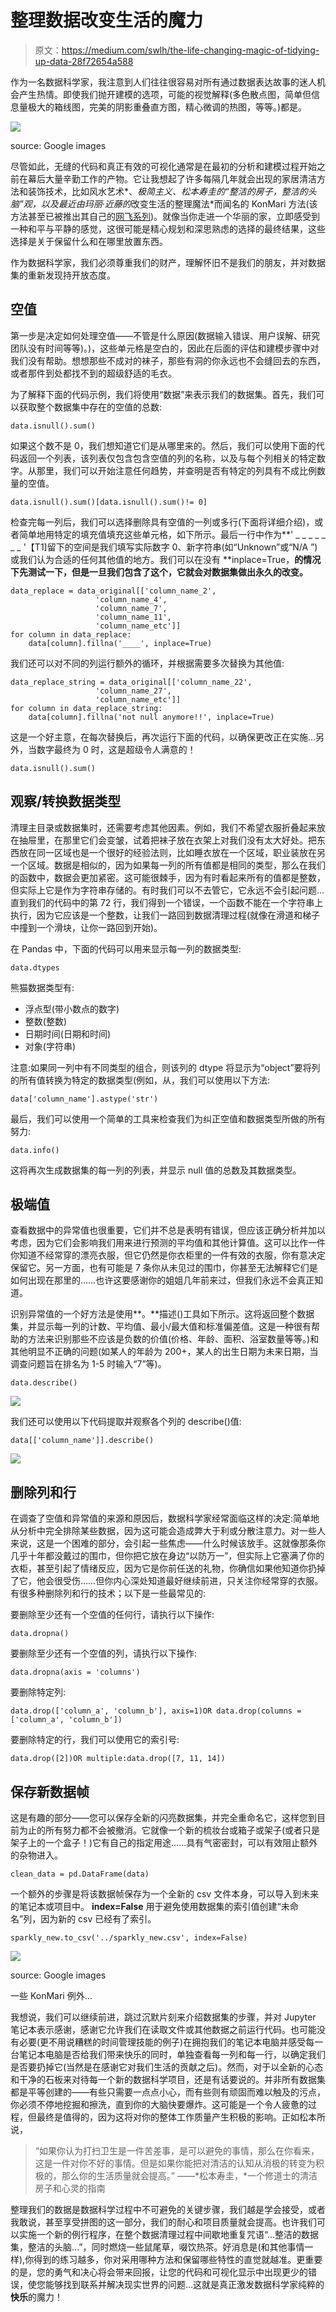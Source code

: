 # 整理数据改变生活的魔力

> 原文：<https://medium.com/swlh/the-life-changing-magic-of-tidying-up-data-28f72654a588>

作为一名数据科学家，我注意到人们往往很容易对所有通过数据表达故事的迷人机会产生热情。即使我们抛开建模的选项，可能的视觉解释(多色散点图，简单但信息量极大的箱线图，完美的阴影重叠直方图，精心微调的热图，等等。)都是。

![](img/b3b9c4f773fa8584df5b3ba674e9d788.png)

source: Google images

尽管如此，无缝的代码和真正有效的可视化通常是在最初的分析和建模过程开始之前在幕后大量辛勤工作的产物。它让我想起了许多每隔几年就会出现的家居清洁方法和装饰技术，比如风水艺术*、*极简主义、松本寿圭的“整洁的房子，整洁的头脑”观，以及最近由玛丽·近藤的*改变生活的整理魔法*而闻名的 KonMari 方法(该方法甚至已被推出其自己的[网飞系列](https://www.netflix.com/title/80209379))。就像当你走进一个华丽的家，立即感受到一种和平与平静的感觉，这很可能是精心规划和深思熟虑的选择的最终结果，这些选择是关于保留什么和在哪里放置东西。

作为数据科学家，我们必须尊重我们的财产，理解怀旧不是我们的朋友，并对数据集的重新发现持开放态度。

## 空值

第一步是决定如何处理空值——不管是什么原因(数据输入错误、用户误解、研究团队没有时间等等)。)，这些单元格是空白的，因此在后面的评估和建模步骤中对我们没有帮助。想想那些不成对的袜子，那些有洞的你永远也不会缝回去的东西，或者那件到处都找不到的超级舒适的毛衣。

为了解释下面的代码示例，我们将使用“数据”来表示我们的数据集。首先，我们可以获取整个数据集中存在的空值的总数:

```
data.isnull().sum()
```

如果这个数不是 0，我们想知道它们是从哪里来的。然后，我们可以使用下面的代码返回一个列表，该列表仅包含包含空值的列的名称，以及与每个列相关的特定数字。从那里，我们可以开始注意任何趋势，并查明是否有特定的列具有不成比例数量的空值。

```
data.isnull().sum()[data.isnull().sum()!= 0]
```

检查完每一列后，我们可以选择删除具有空值的一列或多行(下面将详细介绍)，或者简单地用特定的填充值填充这些单元格，如下所示。最后一行中作为**' _ _ _ _ _ _ _ '【T1]留下的空间是我们填写实际数字 0、新字符串(如“Unknown”或“N/A ”)或我们认为合适的任何其他值的地方。我们可以在没有 **inplace=True，**的情况下先测试一下，但是一旦我们包含了这个，它就会对数据集做出永久的改变。**

```
data_replace = data_original[['column_name_2', 
                   'column_name_4', 
                   'column_name_7', 
                   'column_name_11', 
                   'column_name_etc']]
for column in data_replace:
    data[column].fillna('____', inplace=True)
```

我们还可以对不同的列运行额外的循环，并根据需要多次替换为其他值:

```
data_replace_string = data_original[['column_name_22', 
                   'column_name_27', 
                   'column_name_etc']]
for column in data_replace_string:
    data[column].fillna('not null anymore!!', inplace=True)
```

这是一个好主意，在每次替换后，再次运行下面的代码，以确保更改正在实施…另外，当数字最终为 0 时，这是超级令人满意的！

```
data.isnull().sum()
```

## 观察/转换数据类型

清理主目录或数据集时，还需要考虑其他因素。例如，我们不希望衣服折叠起来放在抽屉里，在那里它们会变皱，试着把袜子放在衣架上对我们没有太大好处。把东西放在同一区域也是一个很好的经验法则，比如睡衣放在一个区域，职业装放在另一个区域。数据是相似的，因为如果每一列的所有值都是相同的类型，那么在我们的函数中，数据会更加紧密。这可能很棘手，因为有时看起来所有的值都是整数，但实际上它是作为字符串存储的。有时我们可以不去管它，它永远不会引起问题…直到我们的代码中的第 72 行，我们得到一个错误，一个函数不能在一个字符串上执行，因为它应该是一个整数，让我们一路回到数据清理过程(就像在滑道和梯子中撞到一个滑块，让你一路回到开始)。

在 Pandas 中，下面的代码可以用来显示每一列的数据类型:

```
data.dtypes
```

熊猫数据类型有:

*   浮点型(带小数点的数字)
*   整数(整数)
*   日期时间(日期和时间)
*   对象(字符串)

注意:如果同一列中有不同类型的组合，则该列的 dtype 将显示为“object”要将列的所有值转换为特定的数据类型(例如，从，我们可以使用以下方法:

```
data['column_name'].astype('str')
```

最后，我们可以使用一个简单的工具来检查我们为纠正空值和数据类型所做的所有努力:

```
data.info()
```

这将再次生成数据集的每一列的列表，并显示 null 值的总数及其数据类型。

## 极端值

查看数据中的异常值也很重要，它们并不总是表明有错误，但应该正确分析并加以考虑，因为它们会影响我们用来进行预测的平均值和其他计算值。这可以比作一件你知道不经常穿的漂亮衣服，但它仍然是你衣柜里的一件有效的衣服，你有意决定保留它。另一方面，也有可能是 7 条你从未见过的围巾，你甚至无法解释它们是如何出现在那里的……也许这要感谢你的姐姐几年前来过，但我们永远不会真正知道。

识别异常值的一个好方法是使用**。**描述()工具如下所示。这将返回整个数据集，并显示每一列的计数、平均值、最小/最大值和标准偏差值。这是一种很有帮助的方法来识别那些不应该是负数的价值(价格、年龄、面积、浴室数量等等。)和其他明显不正确的问题(如某人的年龄为 200+，某人的出生日期为未来日期，当调查问题旨在排名为 1-5 时输入“7”等)。

```
data.describe()
```

![](img/dd17be1ee310987cfe6928351c7659d8.png)

我们还可以使用以下代码提取并观察各个列的 describe()值:

```
data[['column_name']].describe()
```

![](img/1a0ac0a1ee68215d5001fc38ce654e81.png)

## 删除列和行

在调查了空值和异常值的来源和原因后，数据科学家经常面临这样的决定:简单地从分析中完全排除某些数据，因为这可能会造成弊大于利或分散注意力。对一些人来说，这是一个困难的部分，会引起一些焦虑——什么时候该放手。这就像那条你几乎十年都没戴过的围巾，但你把它放在身边“以防万一”，但实际上它塞满了你的衣柜，甚至引起了情绪反应，因为它是你前任送的礼物，你确信如果他知道你扔掉了它，他会很受伤……但你内心深处知道最好继续前进，只关注你经常穿的衣服。有很多种删除列和行的技术；以下是一些最常见的:

要删除至少还有一个空值的任何行，请执行以下操作:

```
data.dropna()
```

要删除至少还有一个空值的列，请执行以下操作:

```
data.dropna(axis = 'columns')
```

要删除特定列:

```
data.drop(['column_a', 'column_b'], axis=1)OR data.drop(columns = ['column_a', 'column_b'])
```

要删除特定的行，我们可以使用它的索引号:

```
data.drop([2])OR multiple:data.drop([7, 11, 14])
```

## 保存新数据帧

这是有趣的部分——您可以保存全新的闪亮数据集，并完全重命名它，这样您到目前为止的所有努力都不会被撤消。它就像一个新的梳妆台或箱子或架子(或者只是架子上的一个盒子！)它有自己的指定用途……具有气密密封，可以有效阻止额外的杂物进入。

```
clean_data = pd.DataFrame(data)
```

一个额外的步骤是将该数据帧保存为一个全新的 csv 文件本身，可以导入到未来的笔记本或项目中。 **index=False** 用于避免使用数据集的索引值创建“未命名”列，因为新的 csv 已经有了索引。

```
sparkly_new.to_csv('../sparkly_new.csv', index=False)
```

![](img/d7e5afd2009fc928e384a48624db2c4c.png)

source: Google images

一些 KonMari 例外…

我想说，我们可以继续前进，跳过沉默片刻来介绍数据集的步骤，并对 Jupyter 笔记本表示感谢，感谢它允许我们在读取文件或其他数据之前运行代码。也可能没有必要(更不用说糟糕的时间管理技能的例子)在拥抱我们的笔记本电脑并感受每一台笔记本电脑是否给我们带来快乐的同时，单独查看每一列和每一行，以确定我们是否要扔掉它(当然是在感谢它对我们生活的贡献之后)。然而，对于以全新的心态和干净的石板来对待每一个新的数据科学项目，还是有话要说的。并非所有数据集都是平等创建的——有些只需要一点点小心，而有些则有顽固而难以触及的污点，你必须不停地挖掘和擦洗，直到你的大脑快要爆炸。这可能是一个令人疲惫的过程，但最终是值得的，因为这将对你的整体工作质量产生积极的影响。正如松本所说，

> “如果你认为打扫卫生是一件苦差事，是可以避免的事情，那么在你看来，这是一件对你不好的事情。但是如果你能把对清洁的认知从消极的转变为积极的，那么你的生活质量就会提高。”
> ——*松本寿圭，*一个修道士的清洁房子和心灵的指南

整理我们的数据是数据科学过程中不可避免的关键步骤，我们越是学会接受，或者我敢说，甚至享受拼图的这一部分，我们的耐心和项目质量就会提高。也许我们可以实施一个新的例行程序，在整个数据清理过程中间歇地重复咒语“…整洁的数据集，整洁的头脑…”，同时燃烧一些鼠尾草，啜饮热茶。好消息是(和其他事情一样),你得到的练习越多，你对采用哪种方法和保留哪些特性的直觉就越准。更重要的是，您的勇气和决心将会带来回报，让您的代码和可视化显示中出现更少的错误，使您能够找到联系并解决现实世界的问题…这就是真正激发数据科学家纯粹的**快乐**的魔力！